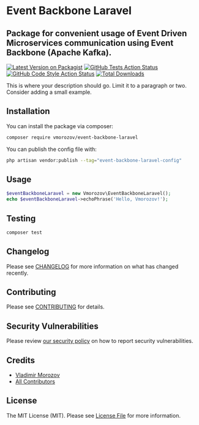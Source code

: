 
[//]: # ([<img src="https://github-ads.s3.eu-central-1.amazonaws.com/support-ukraine.svg?t=1" />]&#40;https://supportukrainenow.org&#41;)

# Event Backbone Laravel
## Package for convenient usage of Event Driven Microservices communication using Event Backbone (Apache Kafka).

[![Latest Version on Packagist](https://img.shields.io/packagist/v/vmorozov/event-backbone-laravel.svg?style=flat-square)](https://packagist.org/packages/vmorozov/event-backbone-laravel)
[![GitHub Tests Action Status](https://img.shields.io/github/workflow/status/vmorozov/event-backbone-laravel/run-tests?label=tests)](https://github.com/vmorozov/event-backbone-laravel/actions?query=workflow%3Arun-tests+branch%3Amain)
[![GitHub Code Style Action Status](https://img.shields.io/github/workflow/status/vmorozov/event-backbone-laravel/Fix%20PHP%20code%20style%20issues?label=code%20style)](https://github.com/vmorozov/event-backbone-laravel/actions?query=workflow%3A"Fix+PHP+code+style+issues"+branch%3Amain)
[![Total Downloads](https://img.shields.io/packagist/dt/vmorozov/event-backbone-laravel.svg?style=flat-square)](https://packagist.org/packages/vmorozov/event-backbone-laravel)

This is where your description should go. Limit it to a paragraph or two. Consider adding a small example.

[//]: # (## Support us)

[//]: # ()
[//]: # ([<img src="https://github-ads.s3.eu-central-1.amazonaws.com/event_backbone_laravel.jpg?t=1" width="419px" />]&#40;https://spatie.be/github-ad-click/event_backbone_laravel&#41;)

[//]: # ()
[//]: # (We invest a lot of resources into creating [best in class open source packages]&#40;https://spatie.be/open-source&#41;. You can support us by [buying one of our paid products]&#40;https://spatie.be/open-source/support-us&#41;.)

[//]: # ()
[//]: # (We highly appreciate you sending us a postcard from your hometown, mentioning which of our package&#40;s&#41; you are using. You'll find our address on [our contact page]&#40;https://spatie.be/about-us&#41;. We publish all received postcards on [our virtual postcard wall]&#40;https://spatie.be/open-source/postcards&#41;.)

## Installation

You can install the package via composer:

```bash
composer require vmorozov/event-backbone-laravel
```

You can publish the config file with:

```bash
php artisan vendor:publish --tag="event-backbone-laravel-config"
```

## Usage

```php
$eventBackboneLaravel = new Vmorozov\EventBackboneLaravel();
echo $eventBackboneLaravel->echoPhrase('Hello, Vmorozov!');
```

## Testing

```bash
composer test
```

## Changelog

Please see [CHANGELOG](CHANGELOG.md) for more information on what has changed recently.

## Contributing

Please see [CONTRIBUTING](https://github.com/vmorozov/.github/blob/main/CONTRIBUTING.md) for details.

## Security Vulnerabilities

Please review [our security policy](../../security/policy) on how to report security vulnerabilities.

## Credits

- [Vladimir Morozov](https://github.com/vmorozov)
- [All Contributors](../../contributors)

## License

The MIT License (MIT). Please see [License File](LICENSE.md) for more information.
